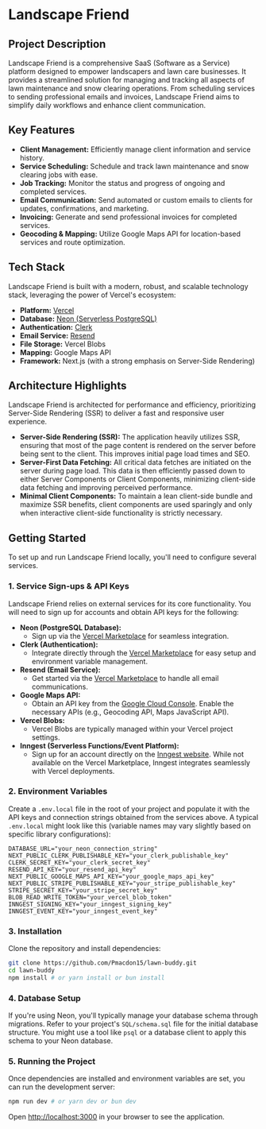# Landscape Friend

## Project Description

Landscape Friend is a comprehensive SaaS (Software as a Service) platform designed to empower landscapers and lawn care businesses. It provides a streamlined solution for managing and tracking all aspects of lawn maintenance and snow clearing operations. From scheduling services to sending professional emails and invoices, Landscape Friend aims to simplify daily workflows and enhance client communication.

## Key Features

*   **Client Management:** Efficiently manage client information and service history.
*   **Service Scheduling:** Schedule and track lawn maintenance and snow clearing jobs with ease.
*   **Job Tracking:** Monitor the status and progress of ongoing and completed services.
*   **Email Communication:** Send automated or custom emails to clients for updates, confirmations, and marketing.
*   **Invoicing:** Generate and send professional invoices for completed services.
*   **Geocoding & Mapping:** Utilize Google Maps API for location-based services and route optimization.

## Tech Stack

Landscape Friend is built with a modern, robust, and scalable technology stack, leveraging the power of Vercel's ecosystem:

*   **Platform:** [Vercel](https://vercel.com/)
*   **Database:** [Neon (Serverless PostgreSQL)](https://vercel.com/integrations/neon)
*   **Authentication:** [Clerk](https://vercel.com/integrations/clerk)
*   **Email Service:** [Resend](https://vercel.com/integrations/resend)
*   **File Storage:** Vercel Blobs
*   **Mapping:** Google Maps API
*   **Framework:** Next.js (with a strong emphasis on Server-Side Rendering)

## Architecture Highlights

Landscape Friend is architected for performance and efficiency, prioritizing Server-Side Rendering (SSR) to deliver a fast and responsive user experience.

*   **Server-Side Rendering (SSR):** The application heavily utilizes SSR, ensuring that most of the page content is rendered on the server before being sent to the client. This improves initial page load times and SEO.
*   **Server-First Data Fetching:** All critical data fetches are initiated on the server during page load. This data is then efficiently passed down to either Server Components or Client Components, minimizing client-side data fetching and improving perceived performance.
*   **Minimal Client Components:** To maintain a lean client-side bundle and maximize SSR benefits, client components are used sparingly and only when interactive client-side functionality is strictly necessary.

## Getting Started

To set up and run Landscape Friend locally, you'll need to configure several services.

### 1. Service Sign-ups & API Keys

Landscape Friend relies on external services for its core functionality. You will need to sign up for accounts and obtain API keys for the following:

*   **Neon (PostgreSQL Database):**
    *   Sign up via the [Vercel Marketplace](https://vercel.com/integrations/neon) for seamless integration.
*   **Clerk (Authentication):**
    *   Integrate directly through the [Vercel Marketplace](https://vercel.com/integrations/clerk) for easy setup and environment variable management.
*   **Resend (Email Service):**
    *   Get started via the [Vercel Marketplace](https://vercel.com/integrations/resend) to handle all email communications.
*   **Google Maps API:**
    *   Obtain an API key from the [Google Cloud Console](https://console.cloud.com/google/maps-apis/overview). Enable the necessary APIs (e.g., Geocoding API, Maps JavaScript API).
*   **Vercel Blobs:**
    *   Vercel Blobs are typically managed within your Vercel project settings.
*   **Inngest (Serverless Functions/Event Platform):**
    *   Sign up for an account directly on the [Inngest website](https://www.inngest.com/). While not available on the Vercel Marketplace, Inngest integrates seamlessly with Vercel deployments.

### 2. Environment Variables

Create a `.env.local` file in the root of your project and populate it with the API keys and connection strings obtained from the services above. A typical `.env.local` might look like this (variable names may vary slightly based on specific library configurations):

```
DATABASE_URL="your_neon_connection_string"
NEXT_PUBLIC_CLERK_PUBLISHABLE_KEY="your_clerk_publishable_key"
CLERK_SECRET_KEY="your_clerk_secret_key"
RESEND_API_KEY="your_resend_api_key"
NEXT_PUBLIC_GOOGLE_MAPS_API_KEY="your_google_maps_api_key"
NEXT_PUBLIC_STRIPE_PUBLISHABLE_KEY="your_stripe_publishable_key"
STRIPE_SECRET_KEY="your_stripe_secret_key"
BLOB_READ_WRITE_TOKEN="your_vercel_blob_token"
INNGEST_SIGNING_KEY="your_inngest_signing_key"
INNGEST_EVENT_KEY="your_inngest_event_key"
```

### 3. Installation

Clone the repository and install dependencies:

```bash
git clone https://github.com/Pmacdon15/lawn-buddy.git
cd lawn-buddy
npm install # or yarn install or bun install
```

### 4. Database Setup

If you're using Neon, you'll typically manage your database schema through migrations. Refer to your project's `SQL/schema.sql` file for the initial database structure. You might use a tool like `psql` or a database client to apply this schema to your Neon database.

### 5. Running the Project

Once dependencies are installed and environment variables are set, you can run the development server:

```bash
npm run dev # or yarn dev or bun dev
```

Open [http://localhost:3000](http://localhost:3000) in your browser to see the application.